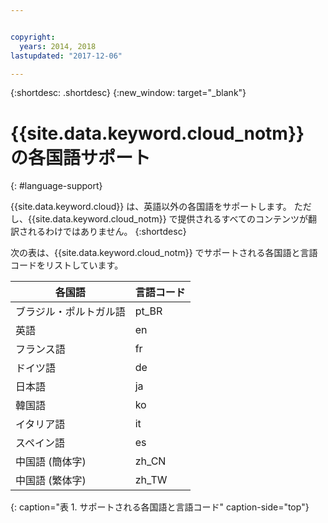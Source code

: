 ```yaml
---


copyright:
  years: 2014, 2018
lastupdated: "2017-12-06"

---
```


{:shortdesc: .shortdesc}
{:new_window: target="_blank"}

# {{site.data.keyword.cloud_notm}} の各国語サポート
{: #language-support}

{{site.data.keyword.cloud}} は、英語以外の各国語をサポートします。 ただし、{{site.data.keyword.cloud_notm}} で提供されるすべてのコンテンツが翻訳されるわけではありません。
{:shortdesc}

次の表は、{{site.data.keyword.cloud_notm}} でサポートされる各国語と言語コードをリストしています。

| 各国語 | 言語コード |
|----------|---------|
| ブラジル・ポルトガル語 | pt_BR |
| 英語 | en |
| フランス語 | fr |
| ドイツ語 | de |
| 日本語 | ja |
| 韓国語 | ko |
| イタリア語 | it |
| スペイン語 | es |
| 中国語 (簡体字) | zh_CN |
| 中国語 (繁体字) | zh_TW |
{: caption="表 1. サポートされる各国語と言語コード" caption-side="top"}
